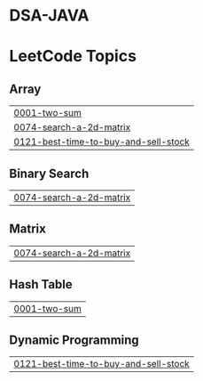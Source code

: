 # DSA-JAVA
<!---LeetCode Topics Start-->
# LeetCode Topics
## Array
|  |
| ------- |
| [0001-two-sum](https://github.com/PardivReddy/DSA-JAVA/tree/master/0001-two-sum) |
| [0074-search-a-2d-matrix](https://github.com/PardivReddy/DSA-JAVA/tree/master/0074-search-a-2d-matrix) |
| [0121-best-time-to-buy-and-sell-stock](https://github.com/PardivReddy/DSA-JAVA/tree/master/0121-best-time-to-buy-and-sell-stock) |
## Binary Search
|  |
| ------- |
| [0074-search-a-2d-matrix](https://github.com/PardivReddy/DSA-JAVA/tree/master/0074-search-a-2d-matrix) |
## Matrix
|  |
| ------- |
| [0074-search-a-2d-matrix](https://github.com/PardivReddy/DSA-JAVA/tree/master/0074-search-a-2d-matrix) |
## Hash Table
|  |
| ------- |
| [0001-two-sum](https://github.com/PardivReddy/DSA-JAVA/tree/master/0001-two-sum) |
## Dynamic Programming
|  |
| ------- |
| [0121-best-time-to-buy-and-sell-stock](https://github.com/PardivReddy/DSA-JAVA/tree/master/0121-best-time-to-buy-and-sell-stock) |
<!---LeetCode Topics End-->